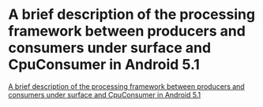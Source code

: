 # A brief description of the processing framework between producers and consumers under surface and CpuConsumer in Android 5.1
[A brief description of the processing framework between producers and consumers under surface and CpuConsumer in Android 5.1](https://aiwithcloud.com/2022/09/19/a_brief_description_of_the_processing_framework_between_producers_and_consumers_under_surface_and_cpuconsumer_in_android_5-1/)